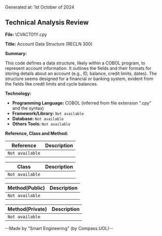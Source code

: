 Generated at: 1st October of 2024

## Technical Analysis Review

**File:**  \CVACT01Y.cpy

**Title:**  Account Data Structure (RECLN 300)

**Summary:** 

This code defines a data structure, likely within a COBOL program, to represent account information. It outlines the fields and their formats for storing details about an account (e.g., ID, balance, credit limits, dates).  The structure seems designed for a financial or banking system, evident from the fields like credit limits and cycle balances.

**Technology:**

* **Programming Language:** COBOL (inferred from file extension ".cpy" and the syntax)
* **Framework/Library:**  `Not available`
* **Database:** `Not available` 
* **Others Tools:** `Not available`

**Reference, Class and Method:**

| Reference | Description |
|---|---|
| `Not available` |  |

| Class | Description |
|---|---|
| `Not available` |  |

| Method(Public) | Description |
|---|---|
| `Not available` |  |

| Method(Private) | Description |
|---|---|
| `Not available` |  |

--Made by "Smart Engineering" (by Compass.UOL)--
